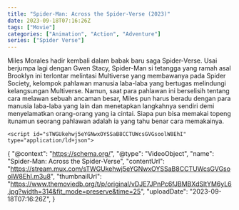 ```yaml
---
title: "Spider-Man: Across the Spider-Verse (2023)"
date: 2023-09-18T07:16:26Z
tags: ["Movie"]
categories: ["Animation", "Action", "Adventure"]
series: ["Spider Verse"]
---
```


Miles Morales hadir kembali dalam babak baru saga Spider-Verse. Usai berjumpa lagi dengan Gwen Stacy, Spider-Man si tetangga yang ramah asal Brooklyn ini terlontar melintasi Multiverse yang membawanya pada Spider Society, kelompok pahlawan manusia laba-laba yang bertugas melindungi kelangsungan Multiverse. Namun, saat para pahlawan ini berselisih tentang cara melawan sebuah ancaman besar, Miles pun harus beradu dengan para manusia laba-laba yang lain dan menetapkan langkahnya sendiri demi menyelamatkan orang-orang yang ia cintai. Siapa pun bisa memakai topeng itunamun seorang pahlawan adalah ia yang tahu benar cara memakainya.

  <mux-player stream-type="on-demand"
  src="https://kp3d-my.sharepoint.com/personal/ryoo_kp3d_onmicrosoft_com/_layouts/15/download.aspx?share=EfRnCDuFOzRIhmnfcUjCNFYBVogFe1pGo0Jr9zgqnSvt3Q" metadata-video-title="Spider-Man: Across the Spider-Verse (2023)" prefer-playback="mse" controls>
  </mux-player>
  
  
  <script src="https://cdn.jsdelivr.net/npm/@mux/mux-player"></script>
  
    <script id="sTWGUkehwj5eYGNwxOYSSaB8CCTUWcsGVGsoolW8EhI" type="application/ld+json">
 {
  "@context": "https://schema.org/",
  "@type": "VideoObject",
  "name": "Spider-Man: Across the Spider-Verse",
  "contentUrl": "https://stream.mux.com/sTWGUkehwj5eYGNwxOYSSaB8CCTUWcsGVGsoolW8EhI.m3u8",
  "thumbnailUrl": "https://www.themoviedb.org/t/p/original/vDJE7JPnPc6fJBMBXdSltYM6yL6.jpg?width=314&fit_mode=preserve&time=25",
  "uploadDate": "2023-09-18T07:16:26Z",
}

</script> 